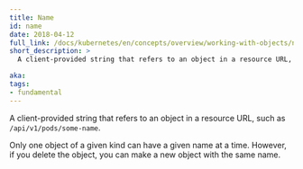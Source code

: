 ```yaml
---
title: Name
id: name
date: 2018-04-12
full_link: /docs/kubernetes/en/concepts/overview/working-with-objects/names
short_description: >
  A client-provided string that refers to an object in a resource URL, such as `/api/v1/pods/some-name`.

aka: 
tags:
- fundamental
---
```

 A client-provided string that refers to an object in a resource URL, such as `/api/v1/pods/some-name`.

<!--more--> 

Only one object of a given kind can have a given name at a time. However, if you delete the object, you can make a new object with the same name.

